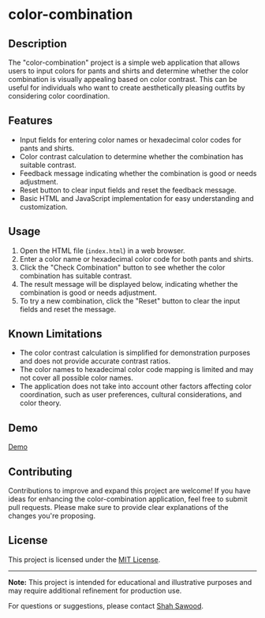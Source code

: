 # color-combination

## Description

The "color-combination" project is a simple web application that allows users to input colors for pants and shirts and determine whether the color combination is visually appealing based on color contrast. This can be useful for individuals who want to create aesthetically pleasing outfits by considering color coordination.

## Features

- Input fields for entering color names or hexadecimal color codes for pants and shirts.
- Color contrast calculation to determine whether the combination has suitable contrast.
- Feedback message indicating whether the combination is good or needs adjustment.
- Reset button to clear input fields and reset the feedback message.
- Basic HTML and JavaScript implementation for easy understanding and customization.

## Usage

1. Open the HTML file (`index.html`) in a web browser.
2. Enter a color name or hexadecimal color code for both pants and shirts.
3. Click the "Check Combination" button to see whether the color combination has suitable contrast.
4. The result message will be displayed below, indicating whether the combination is good or needs adjustment.
5. To try a new combination, click the "Reset" button to clear the input fields and reset the message.

## Known Limitations

- The color contrast calculation is simplified for demonstration purposes and does not provide accurate contrast ratios.
- The color names to hexadecimal color code mapping is limited and may not cover all possible color names.
- The application does not take into account other factors affecting color coordination, such as user preferences, cultural considerations, and color theory.

## Demo
[Demo](https://shahsawoodshinwari.github.io/color-combination/)

## Contributing

Contributions to improve and expand this project are welcome! If you have ideas for enhancing the color-combination application, feel free to submit pull requests. Please make sure to provide clear explanations of the changes you're proposing.

## License

This project is licensed under the [MIT License](LICENSE).

---

**Note:** This project is intended for educational and illustrative purposes and may require additional refinement for production use.

For questions or suggestions, please contact [Shah Sawood](mailto:shahsawoodshinwari@email.com).
